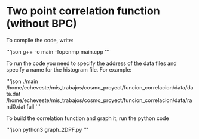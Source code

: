 # Two point correlation function (without BPC)

To compile the code, write:

'''json
g++ -o main -fopenmp main.cpp
'''

To run the code you need to specify the address of the data files and specify a name for the histogram file. For example:

'''json
./main /home/echeveste/mis_trabajos/cosmo_proyect/funcion_correlacion/data/data.dat /home/echeveste/mis_trabajos/cosmo_proyect/funcion_correlacion/data/rand0.dat full
'''

To build the correlation function and graph it, run the python code

'''json
python3 graph_2DPF.py 
'''
